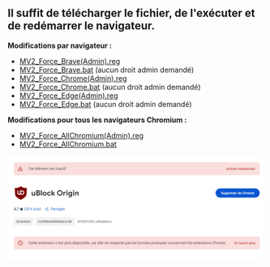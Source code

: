 

## Il suffit de télécharger le fichier, de l'exécuter et de redémarrer le navigateur.

**Modifications par navigateur :**

- [MV2_Force_Brave(Admin).reg](./MV2_Force_Brave(Admin).reg)
- [MV2_Force_Brave.bat](./MV2_Force_Brave.bat) (aucun droit admin demandé)
- [MV2_Force_Chrome(Admin).reg](./MV2_Force_Chrome(Admin).reg)
- [MV2_Force_Chrome.bat](./MV2_Force_Chrome.bat) (aucun droit admin demandé)
- [MV2_Force_Edge(Admin).reg](./MV2_Force_Edge(Admin).reg)
- [MV2_Force_Edge.bat](./MV2_Force_Edge.bat) (aucun droit admin demandé)

**Modifications pour tous les navigateurs Chromium :**

- [MV2_Force_AllChromium(Admin).reg](./MV2_Force_AllChromium(Admin).reg)
- [MV2_Force_AllChromium.bat](./MV2_Force_AllChromium.bat)


![Screen](Thanks_Google.png)
